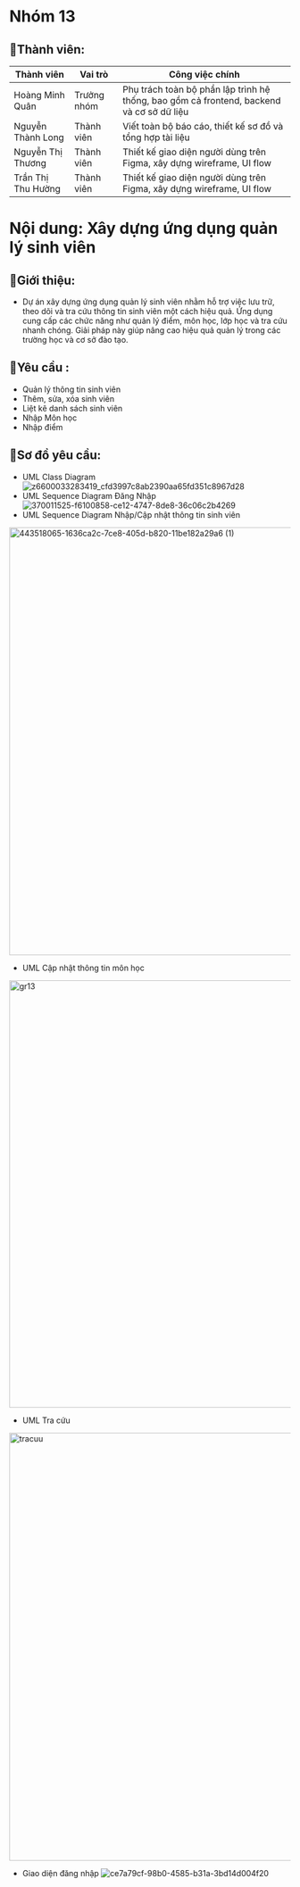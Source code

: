 # Nhóm 13
## 🙍Thành viên:
| Thành viên             | Vai trò      | Công việc chính                                                                 |
|------------------------|--------------|----------------------------------------------------------------------------------|
| Hoàng Minh Quân        | Trưởng nhóm | Phụ trách toàn bộ phần lập trình hệ thống, bao gồm cả frontend, backend và cơ sở dữ liệu |
| Nguyễn Thành Long      | Thành viên  | Viết toàn bộ báo cáo, thiết kế sơ đồ và tổng hợp tài liệu                       |
| Nguyễn Thị Thương      | Thành viên  | Thiết kế giao diện người dùng trên Figma, xây dựng wireframe, UI flow          |
| Trần Thị Thu Hường     | Thành viên  | Thiết kế giao diện người dùng trên Figma, xây dựng wireframe, UI flow          |
# Nội dung: Xây dựng ứng dụng quản lý sinh viên
## 📒Giới thiệu:
* Dự án xây dựng ứng dụng quản lý sinh viên nhằm hỗ trợ việc lưu trữ, theo dõi và tra cứu thông tin sinh viên một cách hiệu quả. Ứng dụng cung cấp các chức năng như quản lý điểm, môn học, lớp học và tra cứu nhanh chóng. Giải pháp này giúp nâng cao hiệu quả quản lý trong các trường học và cơ sở đào tạo.
## 🎯Yêu cầu :
*  Quản lý thông tin sinh viên
*  Thêm, sửa, xóa sinh viên
*  Liệt kê danh sách sinh viên
*  Nhập Môn học
*  Nhập điểm
## 🎯Sơ đồ yêu cầu:
* UML Class Diagram
![z6600033283419_cfd3997c8ab2390aa65fd351c8967d28](https://github.com/user-attachments/assets/4a1ffbb3-cc9a-411c-8495-455ced45f815)
* UML Sequence Diagram Đăng Nhập
![370011525-f6100858-ce12-4747-8de8-36c06c2b4269](https://github.com/user-attachments/assets/911052ee-9009-4aaa-a338-dc194bfff2d1)
* UML Sequence Diagram Nhập/Cập nhật thông tin sinh viên
<img width="767" alt="443518065-1636ca2c-7ce8-405d-b820-11be182a29a6 (1)" src="https://github.com/user-attachments/assets/a6de03f2-879c-41c2-b868-95199c883e65" />

* UML Cập nhật thông tin môn học
<img width="766" alt="gr13" src="https://github.com/user-attachments/assets/2816e51c-bf0e-4a27-b2be-6536f9113f5b" />

* UML Tra cứu
<img width="767" alt="tracuu" src="https://github.com/user-attachments/assets/c691f8e9-8873-48a9-88ed-3ab2f0c2a658" />

* Giao diện đăng nhập
![ce7a79cf-98b0-4585-b31a-3bd14d004f20](https://github.com/user-attachments/assets/4a628325-4498-446c-b0fe-8e8a4e49e118)






